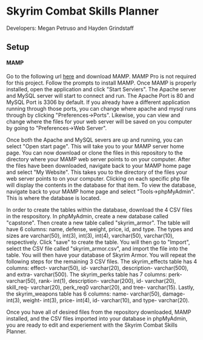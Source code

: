 # Skyrim Combat Skills Planner
Developers: Megan Petruso and Hayden Grindstaff


## Setup
#### MAMP
Go to the following url [here](https://www.mamp.info/en/) and download MAMP. MAMP Pro is not required for this project. Follow the prompts to install MAMP. Once MAMP is properly installed, open the application and click "Start Serviers". The Apache server and MySQL server will start to connect and run. The Apache Port is 80 and MySQL Port is 3306 by default. If you already have a different application running through those ports, you can change where apache and mysql runs through by clicking "Preferences->Ports". Likewise, you can view and change where the files for your web server will be saved on you computer by going to "Preferences->Web Server".

Once both the Apache and MySQL severs are up and running, you can select "Open start page". This will take you to your MAMP server home page. You can now download or clone the files in this repository to the directory where your MAMP web server points to on your computer. After the files have been downloaded, navigate back to your MAMP home page and select "My Website". This takes you to the directory of the files your web server points to on your computer. Clicking on each specific php file will display the contents in the database for that item. To view the database, navigate back to your MAMP home page and select "Tools->phpMyAdmin". This is where the database is located.

In order to create the tables within the database, download the 4 CSV files in the respository. In phpMyAdmin, create a new database called "capstone". Then create a new table called "skyrim_armor". The table will have 6 columns: name, defense, weight, price, id, and type. The types and sizes are varchar(50), int(3), int(3), int(4), varchar(50), varchar(10), respectively. Click "save" to create the table. You will then go to "Import", select the CSV file called "skyrim_armor.csv", and import the file into the table. You will then have your database of Skyrim Armor. You will repeat the following steps for the remaining 3 CSV files. The skyrim_effects table has 4 columns: effect- varchar(50), id- varchar(20), description- varchar(500), and extra- varchar(500). The skyrim_perks table has 7 columns: perk- varchar(50), rank- int(1), description- varchar(200), id- varchar(20), skill_req- varchar(20), perk_req0 varchar(20), and tree- varchar(15). Lastly, the skyrim_weapons table has 6 columns: name- varchar(50), damage- int(3), weight- int(3), price- int(4), id- varchar(10), and type- varchar(20).

Once you have all of desired files from the repository downloaded, MAMP installed, and the CSV files imported into your database in phpMyAdmin, you are ready to edit and experiement with the Skyrim Combat Skills Planner.

